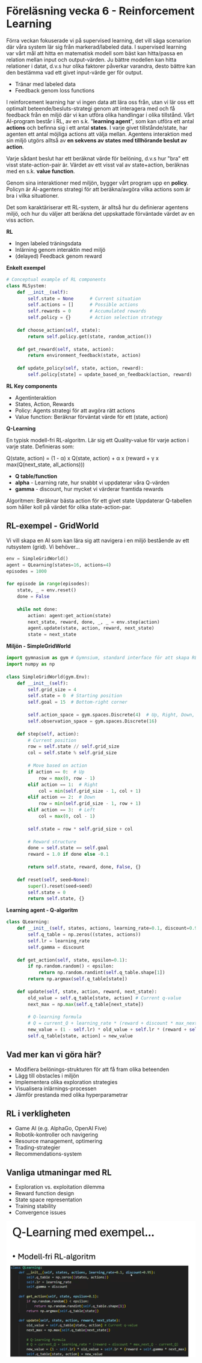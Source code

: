 # Föreläsning vecka 6 - Reinforcement Learning

Förra veckan fokuserade vi på supervised learning, det vill säga scenarion där våra system lär sig från markerad/labeled data.
I supervised learning var vårt mål att hitta en matematisk modell som bäst kan hitta/passa en relation mellan input och output-värden.
Ju bättre modellen kan hitta relationer i datat, d.v.s hur olika faktorer påverkar varandra, desto bättre kan den bestämma vad ett givet input-värde ger för output.

* Tränar med labeled data
* Feedback genom loss functions

I reinforcement learning har vi ingen data att lära oss från, utan vi lär oss ett optimalt beteende/besluts-strategi genom att interagera med och få feedback från en miljö där vi kan utföra olika handlingar i olika tillstånd.
Vårt AI-program består i RL, av en s.k. "**learning agent**", som kan utföra ett antal **actions** och befinna sig i ett antal **states**.
I varje givet tillstånde/state, har agenten ett antal möjliga actions att välja mellan.
Agentens interaktion med sin miljö utgörs alltså av **en sekvens av states med tillhörande beslut av action**.

Varje sådant beslut har ett beräknat värde för belöning, d.v.s hur "bra" ett visst state-action-pair är.
Värdet av ett visst val av state+action, beräknas med en s.k. **value function**.

Genom sina interaktioner med miljön, bygger vårt program upp en **policy**.
Policyn är AI-agentens strategi för att beräkna/avgöra vilka actions som är bra i vilka situationer.

Det som karaktäriserar ett RL-system, är alltså hur du definierar agentens miljö, och hur du väljer att beräkna det uppskattade förväntade värdet av en viss action.

**RL**

* Ingen labeled träningsdata
* Inlärning genom interaktin med miljö
* (delayed) Feedback genom reward

**Enkelt exempel**
```python
# Conceptual example of RL components
class RLSystem:
    def __init__(self):
        self.state = None      # Current situation
        self.actions = []      # Possible actions
        self.rewards = 0       # Accumulated rewards
        self.policy = {}       # Action selection strategy
    
    def choose_action(self, state):
        return self.policy.get(state, random_action())
    
    def get_reward(self, state, action):
        return environment_feedback(state, action)
    
    def update_policy(self, state, action, reward):
        self.policy[state] = update_based_on_feedback(action, reward)

```

**RL Key components**

* Agentinteraktion
* States, Action, Rewards
* Policy: Agents strategi för att avgöra rätt actions
* Value function: Beräknar förväntat värde för ett (state, action)

**Q-Learning**

En typisk modell-fri RL-algoritm. Lär sig ett Quality-value för varje action i varje state.
Definieras som:

Q(state, action) = (1 - α) x Q(state, action) + α x (reward + γ x max(Q(next_state, all_actions)))

* **Q table/function**
* **alpha** - Learning rate, hur snabbt vi uppdaterar våra Q-värden
* **gamma** - discount, hur mycket vi värderar framtida rewards

Algoritmen:
Beräknar bästa action för ett givet state
Uppdaterar Q-tabellen som håller koll på värdet för olika state-action-par.

## RL-exempel - GridWorld

Vi vill skapa en AI som kan lära sig att navigera i en miljö bestående av ett rutsystem (grid).
Vi behöver...

```python
env = SimpleGridWorld()
agent = QLearning(states=16, actions=4)
episodes = 1000

for episode in range(episodes):
    state, _ = env.reset()
    done = False

    while not done:
        action: agent:get_action(state)
        next_state, reward, done, _, _ = env.step(action)
        agent.update(state, action, reward, next_state)
        state = next_state
```

**Miljön - SimpleGridWorld**

```python
import gymnasium as gym # Gymnsium, standard interface för att skapa RL-mijöer
import numpy as np

class SimpleGridWorld(gym.Env):
    def __init__(self):
        self.grid_size = 4
        self.state = 0  # Starting position
        self.goal = 15  # Bottom-right corner
        
        self.action_space = gym.spaces.Discrete(4)  # Up, Right, Down, Left
        self.observation_space = gym.spaces.Discrete(16)
        
    def step(self, action):
        # Current position
        row = self.state // self.grid_size
        col = self.state % self.grid_size
        
        # Move based on action
        if action == 0:  # Up
            row = max(0, row - 1)
        elif action == 1:  # Right
            col = min(self.grid_size - 1, col + 1)
        elif action == 2:  # Down
            row = min(self.grid_size - 1, row + 1)
        elif action == 3:  # Left
            col = max(0, col - 1)
            
        self.state = row * self.grid_size + col
        
        # Reward structure
        done = self.state == self.goal
        reward = 1.0 if done else -0.1
        
        return self.state, reward, done, False, {}
        
    def reset(self, seed=None):
        super().reset(seed=seed)
        self.state = 0
        return self.state, {}
```

**Learning agent - Q-algoritm**

```python
class QLearning:
    def __init__(self, states, actions, learning_rate=0.1, discount=0.95):
        self.q_table = np.zeros((states, actions))
        self.lr = learning_rate
        self.gamma = discount
        
    def get_action(self, state, epsilon=0.1):
        if np.random.random() < epsilon:
            return np.random.randint(self.q_table.shape[1])
        return np.argmax(self.q_table[state])
        
    def update(self, state, action, reward, next_state):
        old_value = self.q_table[state, action] # Current q-value
        next_max = np.max(self.q_table[next_state])
        
        # Q-learning formula
        # Q = current_Q + learning_rate * (reward + discount * max_next_Q - current_Q)
        new_value = (1 - self.lr) * old_value + self.lr * (reward + self.gamma * next_max)
        self.q_table[state, action] = new_value
```

## Vad mer kan vi göra här?

* Modifiera belönings-strukturen för att få fram olika beteenden
* Lägg till obstacles i miljön
* Implementera olika exploration strategies
* Visualisera inlärnings-processen
* Jämför prestanda med olika hyperparametrar

## RL i verkligheten

* Game AI (e.g. AlphaGo, OpenAI Five)
* Robotik-kontroller och navigering
* Resource management, optimering
* Trading-strategier
* Recommendations-system

## Vanliga utmaningar med RL

* Exploration vs. exploitation dilemma
* Reward function design
* State space representation
* Training stability
* Convergence issues


![q-learning](image.png)